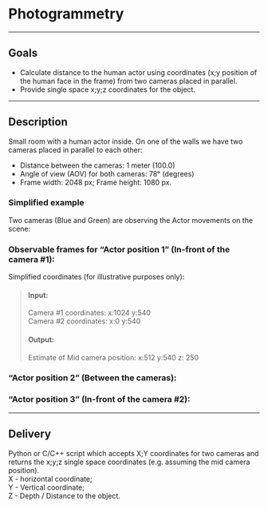 # Photogrammetry  
  
***
## Goals  
  
- Calculate distance to the human actor using coordinates (x;y position of the human face in the frame) from two cameras placed in parallel.  
- Provide single space x;y;z coordinates for the object.  
  
***
## Description   
  
Small room with a human actor inside. On one of the walls we have two cameras placed in parallel to each other:  
  
- Distance between the cameras: 1 meter (100.0)  
- Angle of view (AOV) for both cameras: 78° (degrees)  
- Frame width: 2048 px; Frame height: 1080 px.   
  
### Simplified example  
Two cameras (Blue and Green) are observing the Actor movements on the scene:  
  
### Observable frames for “Actor position 1” (In-front of the camera #1):  
  
Simplified coordinates (for illustrative purposes only):  
> #### Input:  
> Camera #1 coordinates: x:1024 y:540  
> Camera #2 coordinates: x:0 y:540  
> #### Output:  
> Estimate of Mid camera position: x:512 y:540 z: 250  
  
### “Actor position 2” (Between the cameras):  
  
### “Actor position 3” (In-front of the camera #2):  
  
***
## Delivery  
  
Python or C/C++ script which accepts X;Y coordinates for two cameras and returns the x;y;z single space coordinates (e.g. assuming the mid camera position).  
X - horizontal coordinate;  
Y - Vertical coordinate;  
Z - Depth / Distance to the object.
